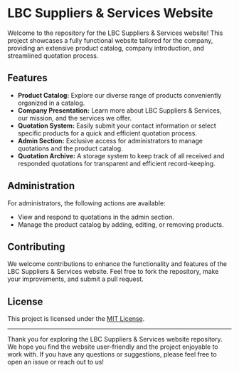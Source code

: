 # LBC Suppliers & Services Website

Welcome to the repository for the LBC Suppliers & Services website! This project showcases a fully functional website tailored for the company, providing an extensive product catalog, company introduction, and streamlined quotation process.

## Features

- **Product Catalog:** Explore our diverse range of products conveniently organized in a catalog.
- **Company Presentation:** Learn more about LBC Suppliers & Services, our mission, and the services we offer.
- **Quotation System:** Easily submit your contact information or select specific products for a quick and efficient quotation process.
- **Admin Section:** Exclusive access for administrators to manage quotations and the product catalog.
- **Quotation Archive:** A storage system to keep track of all received and responded quotations for transparent and efficient record-keeping.


## Administration

For administrators, the following actions are available:

- View and respond to quotations in the admin section.
- Manage the product catalog by adding, editing, or removing products.

## Contributing

We welcome contributions to enhance the functionality and features of the LBC Suppliers & Services website. Feel free to fork the repository, make your improvements, and submit a pull request.

## License

This project is licensed under the [MIT License](LICENSE).

---

Thank you for exploring the LBC Suppliers & Services website repository. We hope you find the website user-friendly and the project enjoyable to work with. If you have any questions or suggestions, please feel free to open an issue or reach out to us!
